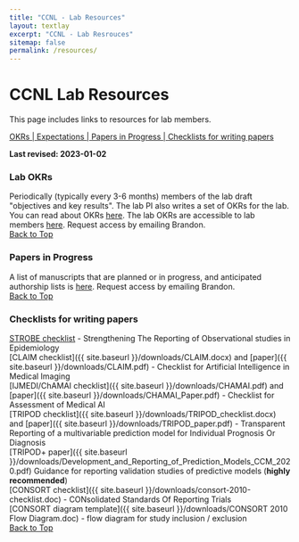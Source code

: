 ```yaml
---
title: "CCNL - Lab Resources"
layout: textlay
excerpt: "CCNL - Lab Resrouces"
sitemap: false
permalink: /resources/
---
```


# CCNL Lab Resources
This page includes links to resources for lab members.

[OKRs | ](#lab-okrs)
[Expectations | ](#expectations)
[Papers in Progress | ](#papers-in-progress)
[Checklists for writing papers](#checklists-for-paper-writing)

**Last revised:  2023-01-02**

### Lab OKRs
Periodically (typically every 3-6 months) members of the lab draft "objectives and key results". The lab PI also writes a set of OKRs for the lab. You can read about OKRs [here](https://www.whatmatters.com/). The lab OKRs are accessible to lab members [here](https://docs.google.com/document/d/19vgN_tTgaFeOmKnAcrsweqkeMgkukY79_1giEsRPn_w/edit?usp=sharing). Request access by emailing Brandon.  
[Back to Top](#ccnl-lab-resources)

### Papers in Progress
A list of manuscripts that are planned or in progress, and anticipated authorship lists is [here](https://docs.google.com/document/d/1ALCjtQEkfHNqaJcqN3eXTDuMcfxWDMLHhREN-Mk2WgY/edit?usp=sharing). Request access by emailing Brandon.  
[Back to Top](#ccnl-lab-resources)

### Checklists for writing papers  
[STROBE checklist](https://www.strobe-statement.org/checklists/) - Strengthening The Reporting of Observational studies in Epidemiology  
[CLAIM checklist]({{ site.baseurl }}/downloads/CLAIM.docx) and [paper]({{ site.baseurl }}/downloads/CLAIM.pdf) - Checklist for Artificial Intelligence in Medical Imaging  
[IJMEDI/ChAMAI checklist]({{ site.baseurl }}/downloads/CHAMAI.pdf) and [paper]({{ site.baseurl }}/downloads/CHAMAI_Paper.pdf) - Checklist for Assessment of Medical AI   
[TRIPOD checklist]({{ site.baseurl }}/downloads/TRIPOD_checklist.docx) and [paper]({{ site.baseurl }}/downloads/TRIPOD_paper.pdf) - Transparent Reporting of a multivariable prediction model for Individual Prognosis Or Diagnosis  
[TRIPOD+ paper]({{ site.baseurl }}/downloads/Development_and_Reporting_of_Prediction_Models_CCM_2020.pdf) Guidance for reporting validation studies of predictive models (**highly recommended**)    
[CONSORT checklist]({{ site.baseurl }}/downloads/consort-2010-checklist.doc)  - CONsolidated Standards Of Reporting Trials  
[CONSORT diagram template]({{ site.baseurl }}/downloads/CONSORT 2010 Flow Diagram.doc) - flow diagram for study inclusion / exclusion  
[Back to Top](#ccnl-lab-resources)
